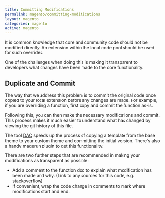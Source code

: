 ```yaml
---
title: Committing Modifications
permalink: magento/committing-modifications
layout: magento
categories: magento
active: magento
---
```


It is common knowledge that core and community code should not be modified directly.  An extension within the local code pool should be used for such overrides.

One of the challenges when doing this is making it transparent to developers what changes have been made to the core functionality.

## Duplicate and Commit

The way that we address this problem is to commit the original code once copied to your local extension before any changes are made.  For example, if you are overriding a function, first copy and commit the function as-is.

Following this, you can then make the necessary modifications and commit. This process makes it much easier to understand what has changed by viewing the git history of this file.

The tool [DAC](https://github.com/shawesome/dac) speeds up the process of copying a template from the base theme to your custom theme and committing the initial version. There's also a handy [magerun plugin](https://github.com/meanbee/magerun-dac) to get this functionality.

There are two further steps that are recommended in making your modifications as transparent as possible:

- Add a comment to the function doc to explain what modification has been made and why. (Link to any sources for this code, e.g. stackoverflow)
- If convenient, wrap the code change in comments to mark where modifications start and end.
